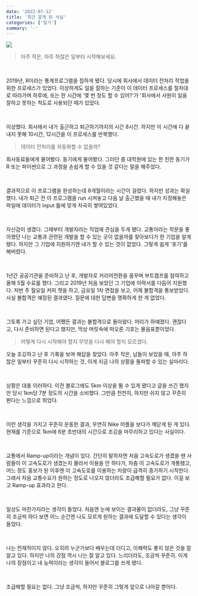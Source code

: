 ```yaml
---
date: '2022-07-12'
title: '최근 알게 된 사실'
categories: ['일기']
summary: '-'
---
```


![](https://velog.velcdn.com/images/geuni620/post/50b77e76-29d4-49a4-9320-81d401472514/image.jpg)

> 아주 작은, 아주 하찮은 일부터 시작해보세요.

<br>

2019년, R이라는 통계프로그램을 접하게 됐다.
당시에 회사에서 데이터 전처리 작업을 위한 프로세스가 있었다. 이상하게도 일을 잘하는 기준이 이 데이터 프로세스를 절차대로 따라가며 하루에, 또는 한 시간에 '몇 번 정도 할 수 있어?'가 '회사에서 사원이 일을 잘하고 못하는 척도로 사용되던 때가 있었다.

<br>

이상했다. 회사에서 내가 출근하고 퇴근하기까지의 시간 8시간. 하지만 이 시간에 다 끝내지 못해 10시간, 12시간을 이 프로세스를 반복했다.

> 데이터 전처리를 자동화할 수 없을까?

회사동료들에게 물어봤다. 동기에게 물어봤다.
그러던 중 대학원에 있는 한 친한 동기가 R 또는 파이썬으로 그 과정을 손쉽게 할 수 있을 것 같다는 말을 해주었다.

<br>

결과적으로 이 프로그램을 완성하는데 8개월이라는 시간이 걸렸다.
하지만 성과는 확실했다. 내가 퇴근 전 이 프로그램을 run 시켜놓고 다음 날 출근했을 때 내가 지정해놓은 파일에 데이터가 input 틀에 맞게 차곡히 쌓여있었다.

<br>

자신감이 생겼다. 그때부터 개발자라는 직업에 관심을 두게 됐다. 교통이라는 학문을 좋아했던 나는 교통과 관련된 개발을 할 수 있는 곳이 없을까를 찾아보다가 한 기업을 알게 됐다. 하지만 그 기업에 지원하기엔 내가 할 수 있는 것이 없었다.
그렇게 쉽게 '포기'를 해버렸다.

<br>

1년간 공공기관을 준비하고 난 후, 개발자로 커리어전환을 꿈꾸며 부트캠프를 참여하고 올해 5월 수료를 했다. 그리고 2019년 처음 보았던 그 기업에 이력서를 다듬어 지원했다.
저번 주 월요일 커피 챗을 하고, 금요일 1차 면접을 보고, 어제 불합격을 통보받았다.
사실 불합격은 예정된 결과였다. 질문에 대한 답변을 명확하게 한 게 없었다.

<br>

그토록 가고 싶던 기업, 어쨌든 결과는 불합격으로 돌아왔다.
머리가 하얘졌다. 괜찮다고, 다시 준비하면 된다고 했지만, 막상 머릿속에 떠오른 기호는 물음표뿐이었다.

> 어떻게 다시 시작해야 할지 무엇을 다시 해야 할지 모르겠다.

오늘 조깅하고 난 후 기록을 보며 해답을 찾았다.
아주 작은, 남들이 보았을 때, 아주 하찮은 일부터 꾸준히 다시 시작하는 것, 이게 지금 나의 상황을 돌파할 수 있는 실마리다.

<br>

상황은 대충 이러하다.
이전 블로그에도 5km 이상을 뛸 수 있게 됐다고 글을 쓰긴 했지만 당시 1km당 7분 정도의 시간을 소비했다. 그만큼 천천히, 하지만 쉬지 않고 꾸준히 뛴다는 느낌으로 뛰었다.

<br>

이런 생각을 가지고 꾸준히 운동한 결과, 우연히 Nike 어플을 보다가 깨닫게 된 게 있다. 현재를 기준으로 1km에 6분 초반대의 시간으로 조깅을 마무리하고 있다는 사실이다.

<br>

교통에서 Ramp-up이라는 개념이 있다. 간단히 말하자면 처음 고속도로가 생겼을 땐 사람들이 이 고속도로가 생겼는지 몰라서 이용을 안 하다가, 차츰 이 고속도로가 개통됐고, 어느 정도 홍보가 된 이후엔 이 고속도로를 이용하는 차량이 급격히 증가하기 시작한다.
그래서 처음 교통수요가 원하는 정도로 나오지 않더라도 조급해할 필요가 없다. 이걸 보고 Ramp-up 효과라고 한다.

<br>

일상도 마찬가지라는 생각이 들었다. 처음엔 눈에 보이는 결과물이 없더라도, 그냥 꾸준히 조금씩 하다 보면 어느 순간엔 나도 모르게 원하는 결과에 도달할 수 있다는 생각이 들었다.

<br>

나는 천재적이지 않다. 오히려 누군가보다 배우는데 더디고, 이해력도 좋지 않은 것을 잘 알고 있다. 하지만 나의 강점 역시 나는 잘 알고 있다. 느리더라도, 조금씩 꾸준히. 이게 나의 장점이고 내 능력이라는 생각이 들어서 블로그를 쓰게 됐다.

<br>

조급해할 필요는 없다. 그냥 조금씩, 하지만 꾸준히 그렇게 앞으로 나아갈 뿐이다.
